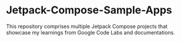 # Jetpack-Compose-Sample-Apps
This repository comprises multiple Jetpack Compose projects that showcase my learnings from Google Code Labs and documentations.
